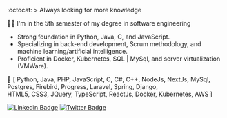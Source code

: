 :octocat:  > Always looking for more knowledge

👩‍💻 I'm in the 5th semester of my degree in software engineering
+ Strong foundation in Python, Java, C, and JavaScript.
+ Specializing in back-end development, Scrum methodology, and machine learning/artificial intelligence.
+ Proficient in Docker, Kubernetes, SQL | MySql, and server virtualization (VMWare).

🚀 [ Python, Java, PHP, JavaScript, C, C#, C++, NodeJs, NextJs, MySql, Postgres, Firebird, Progress, Laravel, Spring, Django,   
HTML5, CSS3, JQuery, TypeScript, ReactJs, Docker, Kubernetes, AWS ]

</div>

[![Linkedin Badge](https://img.shields.io/badge/-Amanda%20Borges-89124a?style=flat-square&logo=Linkedin&logoColor=white&link=https://www.linkedin.com/in/amandadecassiaborges/)](https://www.linkedin.com/in/amandadecassiaborges/) 
[![Twitter Badge](https://img.shields.io/badge/-@amanda_borgeses-89124a?style=flat-square&labelColor=89124a&logo=twitter&logoColor=white&link=https://twitter.com/amanda_esborges)](https://twitter.com/amanda_esborges) 



